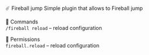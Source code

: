 ☄️ Fireball jump
Simple plugin that allows to Fireball jump

📜 Commands  
`/fireball reload` – reload configuration

🔐 Permissions  
`fireball.reload` – reload configuration  


